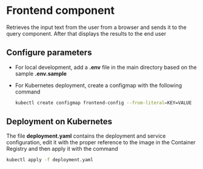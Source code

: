 # Frontend component

Retrieves the input text from the user from a browser and sends it to the query component.
After that displays the results to the end user

## Configure parameters

- For local development, add a **.env** file in the main directory based on the sample **.env.sample**
- For Kubernetes deployment, create a configmap with the following command

    ```bash
    kubectl create configmap frontend-config --from-literal=KEY=VALUE
    ```

## Deployment on Kubernetes

The file **deployment.yaml** contains the deployment and service configuration, edit it with the proper reference to the image in the Container Registry and then apply it with the command

```bash
kubectl apply -f deployment.yaml
```